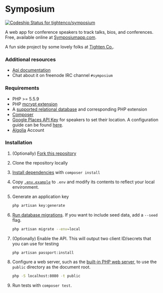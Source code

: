 # Symposium
[![Codeship Status for tightenco/symposium](https://codeship.com/projects/5dfd2740-dc61-0132-1e9f-025863fcc952/status?branch=master)](https://codeship.com/projects/79937)

A web app for conference speakers to track talks, bios, and conferences. Free, available online at [Symposiumapp.com](http://symposiumapp.com/).

A fun side project by some lovely folks at [Tighten Co.](http://tighten.co/).

### Additional resources

* [Api documentation](doc/api.md)
* Chat about it on freenode IRC channel `#symposium`

### Requirements

* PHP >= 5.5.9
* PHP [mcrypt extension](http://php.net/manual/en/book.mcrypt.php)
* A [supported relational database](http://laravel.com/docs/5.1/database#introduction) and corresponding PHP extension
* [Composer](https://getcomposer.org/download/)
* [Google Places API Key](https://developers.google.com/places/web-service/get-api-key) for speakers to set their location. A configuration guide can be found [here](/google-guide.md).
* [Algolia](https://www.algolia.com/) Account

### Installation

1. (Optionally) [Fork this repository](https://help.github.com/articles/fork-a-repo/)
2. Clone the repository locally
3. [Install dependencies](https://getcomposer.org/doc/01-basic-usage.md#installing-dependencies) with `composer install`
4. Copy [`.env.example`](https://github.com/tightenco/symposium/blob/master/.env.example) to `.env` and modify its contents to reflect your local environment.
5. Generate an application key 

    ```bash 
    php artisan key:generate
    ```
    
6. [Run database migrations](http://laravel.com/docs/5.1/migrations#running-migrations). If you want to include seed data, add a `--seed` flag.

    ```bash
    php artisan migrate --env=local
    ```
    
7. (Optionally) Enable the API. This will output two client ID/secrets that you can use for testing

    ```bash
    php artisan passport:install
    ```
    
8. Configure a web server, such as the [built-in PHP web server](http://php.net/manual/en/features.commandline.webserver.php), to use the `public` directory as the document root.

    ```bash
    php -S localhost:8080 -t public
    ```
9. Run tests with `composer test`.
